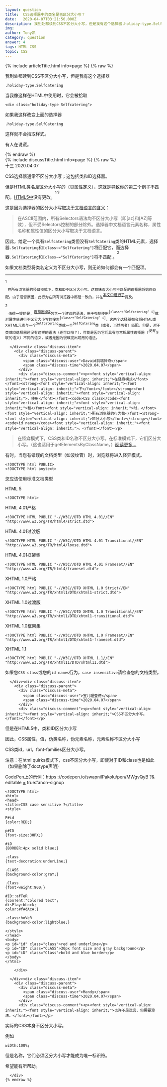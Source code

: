 ```yaml
---
layout: question
title:  CSS选择器中的类名是否区分大小写？
date:   2020-04-07T03:21:50.000Z
description: 我到处都读到CSS不区分大小写，但是我有这个选择器.holiday-type.Selfcatering当我像这样在HTML中使用时，它会被拾取...
img: 
author: Tony凯
category: question
answer: 4
tags: HTML CSS
topic: CSS
---
```

<div class="article-root">
  <div class="article">
    {% include articleTitle.html info=page %}
    {% raw %}
    <div class="article-content"><p><font style="vertical-align: inherit;"><font style="vertical-align: inherit;">我到处都读到CSS不区分大小写，但是我有这个选择器</font></font></p>

<pre><code>.holiday-type.Selfcatering
</code></pre>

<p><font style="vertical-align: inherit;"><font style="vertical-align: inherit;">当我像这样在HTML中使用时，它会被拾取</font></font></p>

<pre><code>&lt;div class="holiday-type Selfcatering"&gt;
</code></pre>

<p><font style="vertical-align: inherit;"><font style="vertical-align: inherit;">如果我这样改变上面的选择器</font></font></p>

<pre><code>.holiday-type.SelfCatering
</code></pre>

<p><font style="vertical-align: inherit;"><font style="vertical-align: inherit;">这样就不会拾取样式。</font></font></p>

<p><font style="vertical-align: inherit;"><font style="vertical-align: inherit;">有人在说谎。</font></font></p></div>
    {% endraw %}
  </div>

  <div class="discuss-wrapper">
    {% include discussTitle.html info=page %}
    {% raw %}
    <div class="discuss-item">
        <div class="discuss-parent">
          <div class="discuss-meta">
            <span class="discuss-user">十三</span>
            <span class="discuss-time">2020.04.07</span>
          </div>
          <div class="discuss-comment"><p><font style="vertical-align: inherit;"><font style="vertical-align: inherit;">CSS选择器通常不区分大小写；</font><font style="vertical-align: inherit;">这包括类和ID选择器。</font></font></p>

<p><font style="vertical-align: inherit;"><font style="vertical-align: inherit;">但是</font></font><a href="http://www.w3.org/TR/html4/struct/global.html#h-7.5.2" rel="noreferrer"><font style="vertical-align: inherit;"><font style="vertical-align: inherit;">HTML类名</font></font><em><font style="vertical-align: inherit;"><font style="vertical-align: inherit;">是</font></font></em><font style="vertical-align: inherit;"><font style="vertical-align: inherit;">区分大小写的</font></font></a><font style="vertical-align: inherit;"><font style="vertical-align: inherit;">（见属性定义），这就是导致你的第二个例子不匹配。</font></font><a href="http://www.w3.org/TR/html50/disabled-elements.html#case-sensitivity" rel="noreferrer"><font style="vertical-align: inherit;"><font style="vertical-align: inherit;">HTML5中</font></font></a><font style="vertical-align: inherit;"><font style="vertical-align: inherit;">没有更改</font><font style="vertical-align: inherit;">。</font></font><sup><font style="vertical-align: inherit;"><font style="vertical-align: inherit;">1个</font></font></sup></p>

<p><font style="vertical-align: inherit;"><font style="vertical-align: inherit;">这是因为选择器的区分大小写</font></font><a href="http://www.w3.org/TR/selectors-4/#case-sensitive" rel="noreferrer"><font style="vertical-align: inherit;"><font style="vertical-align: inherit;">取决于文档语言的含义</font></font></a><font style="vertical-align: inherit;"><font style="vertical-align: inherit;">：</font></font></p>

<blockquote>
  <p><font style="vertical-align: inherit;"><font style="vertical-align: inherit;">在ASCII范围内，所有Selectors语法均不区分大小写（即[az]和[AZ]等效），但不受Selectors控制的部分除外。</font><font style="vertical-align: inherit;">选择器中文档语言元素名称，属性名称和属性值的区分大小写取决于文档语言。</font></font></p>
</blockquote>

<p><font style="vertical-align: inherit;"><font style="vertical-align: inherit;">因此，给定一个具有</font></font><code>Selfcatering</code><font style="vertical-align: inherit;"><font style="vertical-align: inherit;">类但没有</font></font><code>SelfCatering</code><font style="vertical-align: inherit;"><font style="vertical-align: inherit;">类</font><font style="vertical-align: inherit;">的HTML元素</font><font style="vertical-align: inherit;">，选择器</font></font><code>.Selfcatering</code><font style="vertical-align: inherit;"><font style="vertical-align: inherit;">和</font></font><code>[class~="Selfcatering"]</code><font style="vertical-align: inherit;"><font style="vertical-align: inherit;">将匹配它，而选择器</font></font><code>.SelfCatering</code><font style="vertical-align: inherit;"><font style="vertical-align: inherit;">和</font></font><code>[class~="SelfCatering"]</code><font style="vertical-align: inherit;"><font style="vertical-align: inherit;">将不</font><font style="vertical-align: inherit;">匹配   </font><font style="vertical-align: inherit;">。</font></font><sup><font style="vertical-align: inherit;"><font style="vertical-align: inherit;">2</font></font></sup></p>

<p><font style="vertical-align: inherit;"><font style="vertical-align: inherit;">如果文档类型将类名定义为不区分大小写，则无论如何都会有一个匹配项。</font></font></p>

<hr>

<p><sup><font style="vertical-align: inherit;"><font style="vertical-align: inherit;">1 </font></font></sup> <sub><font style="vertical-align: inherit;"><font style="vertical-align: inherit;">在所有浏览器的怪癖模式下，类和ID不区分大小写。</font><font style="vertical-align: inherit;">这意味着大小写不匹配的选择器将始终匹配。</font><font style="vertical-align: inherit;">由于遗留原因，此行为在所有浏览器中都是一致的，并在</font></font><a href="https://www.cs.tut.fi/~jkorpela/quirks-mode.html" rel="noreferrer"><font style="vertical-align: inherit;"><font style="vertical-align: inherit;">本文中进行了</font></font></a><font style="vertical-align: inherit;"><font style="vertical-align: inherit;">提及</font><font style="vertical-align: inherit;">。</font></font></sub></p>

<p><sup><font style="vertical-align: inherit;"><font style="vertical-align: inherit;">2 </font></font></sup> <sub><font style="vertical-align: inherit;"><font style="vertical-align: inherit;">值得一提的是，</font></font><a href="http://www.w3.org/TR/selectors4/#attribute-case" rel="noreferrer"><font style="vertical-align: inherit;"><font style="vertical-align: inherit;">选择器4级</font></font></a><font style="vertical-align: inherit;"><font style="vertical-align: inherit;">包含一个建议的语法，用于强制使用</font></font><code>[class~="Selfcatering" i]</code><font style="vertical-align: inherit;"><font style="vertical-align: inherit;">或</font><font style="vertical-align: inherit;">对属性值进行不区分大小写的搜索</font></font><code>[class~="SelfCatering" i]</code><font style="vertical-align: inherit;"><font style="vertical-align: inherit;">。</font><font style="vertical-align: inherit;">这两个选择器都会将HTML或XHTML元素与一个</font></font><code>Selfcatering</code><font style="vertical-align: inherit;"><font style="vertical-align: inherit;">类或一个</font></font><code>SelfCatering</code><font style="vertical-align: inherit;"><font style="vertical-align: inherit;">类（或者，当然两者）</font><font style="vertical-align: inherit;">匹配</font><font style="vertical-align: inherit;">。</font><font style="vertical-align: inherit;">但是，对于类或ID选择器还没有这样的语法（还可以吗？），可能是因为它们具有与常规属性选择器（</font></font><em><font style="vertical-align: inherit;"><font style="vertical-align: inherit;">没有</font></font></em><font style="vertical-align: inherit;"><font style="vertical-align: inherit;">关联的语义）</font><font style="vertical-align: inherit;">不同的语义</font><font style="vertical-align: inherit;">，或者是因为很难提出可用的语法。</font></font></sub></p></div>
        </div>
        
      </div><div class="discuss-item">
        <div class="discuss-parent">
          <div class="discuss-meta">
            <span class="discuss-user">Davaid前端神奇</span>
            <span class="discuss-time">2020.04.07</span>
          </div>
          <div class="discuss-comment"><p><font style="vertical-align: inherit;"><font style="vertical-align: inherit;">在怪癖模式</font></font><strong><font style="vertical-align: inherit;"><font style="vertical-align: inherit;">下</font></font></strong><font style="vertical-align: inherit;"><font style="vertical-align: inherit;">，使用</font></font><code>CSS class</code><font style="vertical-align: inherit;"><font style="vertical-align: inherit;">和</font><font style="vertical-align: inherit;">时，</font><font style="vertical-align: inherit;">所有浏览器的行为都</font><strong><font style="vertical-align: inherit;">区分大小写</font></strong></font><code>id names</code><font style="vertical-align: inherit;"><font style="vertical-align: inherit;">。</font></font></p>

<blockquote>
  <p><font style="vertical-align: inherit;"><font style="vertical-align: inherit;">在怪癖模式下，CSS类和ID名称不区分大小写。</font><font style="vertical-align: inherit;">在标准模式下，它们区分大小写。</font><font style="vertical-align: inherit;">（这也适用于getElementsByClassName。）</font></font><a href="https://developer.mozilla.org/en/docs/Mozilla_Quirks_Mode_Behavior" rel="noreferrer"><font style="vertical-align: inherit;"><font style="vertical-align: inherit;">阅读更多...</font></font></a></p>
</blockquote>

<p><font style="vertical-align: inherit;"><font style="vertical-align: inherit;">有时，当您有错误的文档类型（如波纹管）时，浏览器将进入怪异模式。</font></font></p>

<pre><code>&lt;!DOCTYPE html PUBLIC&gt;<font></font>
&lt;!DOCTYPE html anytext&gt;<font></font>
</code></pre>

<p><font style="vertical-align: inherit;"><font style="vertical-align: inherit;">您应该使用标准文档类型</font></font></p>

<p><font style="vertical-align: inherit;"><font style="vertical-align: inherit;">HTML 5</font></font></p>

<pre><code>&lt;!DOCTYPE html&gt; 
</code></pre>

<p><font style="vertical-align: inherit;"><font style="vertical-align: inherit;">HTML 4.01严格</font></font></p>

<pre><code>&lt;!DOCTYPE HTML PUBLIC "-//W3C//DTD HTML 4.01//EN" "http://www.w3.org/TR/html4/strict.dtd"&gt; 
</code></pre>

<p><font style="vertical-align: inherit;"><font style="vertical-align: inherit;">HTML 4.01过渡版</font></font></p>

<pre><code>&lt;!DOCTYPE HTML PUBLIC "-//W3C//DTD HTML 4.01 Transitional//EN" "http://www.w3.org/TR/html4/loose.dtd"&gt; 
</code></pre>

<p><font style="vertical-align: inherit;"><font style="vertical-align: inherit;">HTML 4.01框架集</font></font></p>

<pre><code>&lt;!DOCTYPE HTML PUBLIC "-//W3C//DTD HTML 4.01 Frameset//EN" "http://www.w3.org/TR/html4/frameset.dtd"&gt; 
</code></pre>

<p><font style="vertical-align: inherit;"><font style="vertical-align: inherit;">XHTML 1.0严格</font></font></p>

<pre><code>&lt;!DOCTYPE html PUBLIC "-//W3C//DTD XHTML 1.0 Strict//EN" "http://www.w3.org/TR/xhtml1/DTD/xhtml1-strict.dtd"&gt; 
</code></pre>

<p><font style="vertical-align: inherit;"><font style="vertical-align: inherit;">XHTML 1.0过渡版</font></font></p>

<pre><code>&lt;!DOCTYPE html PUBLIC "-//W3C//DTD XHTML 1.0 Transitional//EN" "http://www.w3.org/TR/xhtml1/DTD/xhtml1-transitional.dtd"&gt; 
</code></pre>

<p><font style="vertical-align: inherit;"><font style="vertical-align: inherit;">XHTML 1.0框架集</font></font></p>

<pre><code>&lt;!DOCTYPE html PUBLIC "-//W3C//DTD XHTML 1.0 Frameset//EN" "http://www.w3.org/TR/xhtml1/DTD/xhtml1-frameset.dtd"&gt; 
</code></pre>

<p><font style="vertical-align: inherit;"><font style="vertical-align: inherit;">XHTML 1.1</font></font></p>

<pre><code>&lt;!DOCTYPE html PUBLIC "-//W3C//DTD XHTML 1.1//EN" "http://www.w3.org/TR/xhtml11/DTD/xhtml11.dtd"&gt; 
</code></pre>

<p><font style="vertical-align: inherit;"><font style="vertical-align: inherit;">如果您</font></font><code>CSS class</code><font style="vertical-align: inherit;"><font style="vertical-align: inherit;">或</font><font style="vertical-align: inherit;">您的</font></font><code>id names</code><font style="vertical-align: inherit;"><font style="vertical-align: inherit;">行为，</font></font><code>case insensitive</code><font style="vertical-align: inherit;"><font style="vertical-align: inherit;">请检查您的文档类型。</font></font></p></div>
        </div>
        
      </div><div class="discuss-item">
        <div class="discuss-parent">
          <div class="discuss-meta">
            <span class="discuss-user">宝儿理查德</span>
            <span class="discuss-time">2020.04.07</span>
          </div>
          <div class="discuss-comment"><p><font style="vertical-align: inherit;"><font style="vertical-align: inherit;">CSS不区分大小写。</font></font></p>

<p><font style="vertical-align: inherit;"><font style="vertical-align: inherit;">但是在HTML5中，类和ID区分大小写 </font></font></p>

<p><font style="vertical-align: inherit;"><font style="vertical-align: inherit;">因此，CSS属性，值，伪类名称，伪元素名称，元素名称不区分大小写</font></font></p>

<p><font style="vertical-align: inherit;"><font style="vertical-align: inherit;">CSS类id，url，font-families区分大小写。</font></font></p>

<p><font style="vertical-align: inherit;"><font style="vertical-align: inherit;">注意：在html quirks模式下，css不区分大小写，即使对于ID和class也是如此（如果删除了doctype声明）</font></font></p>

<p><font style="vertical-align: inherit;"><font style="vertical-align: inherit;">CodePen上的示例：</font><a href="https://codepen.io/swapnilPakolu/pen/MWgvQyB?&amp;editable=true#anon-signup" rel="nofollow noreferrer"><font style="vertical-align: inherit;">https</font></a><font style="vertical-align: inherit;"> ://codepen.io/swapnilPakolu/pen/MWgvQyB </font><a href="https://codepen.io/swapnilPakolu/pen/MWgvQyB?&amp;editable=true#anon-signup" rel="nofollow noreferrer"><font style="vertical-align: inherit;">?&amp;</font></a><font style="vertical-align: inherit;"> editable </font><a href="https://codepen.io/swapnilPakolu/pen/MWgvQyB?&amp;editable=true#anon-signup" rel="nofollow noreferrer"><font style="vertical-align: inherit;">=</font></a><font style="vertical-align: inherit;"> true#anon-signup</font></font><a href="https://codepen.io/swapnilPakolu/pen/MWgvQyB?&amp;editable=true#anon-signup" rel="nofollow noreferrer"><font style="vertical-align: inherit;"></font></a> </p>

<pre><code>&lt;!DOCTYPE html&gt;<font></font>
&lt;html&gt;<font></font>
&lt;head&gt;<font></font>
&lt;title&gt;CSS case sensitive ?&lt;/title&gt;<font></font>
&lt;style&gt;<font></font>
<font></font>
P#id<font></font>
{color:RED;}<font></font>
<font></font>
p#ID<font></font>
{font-size:30PX;}<font></font>
<font></font>
#iD<font></font>
{BORDER:4px solid blue;}<font></font>
<font></font>
.class<font></font>
{text-decoration:underLine;}<font></font>
<font></font>
.CLASS<font></font>
{background-color:graY;}<font></font>
<font></font>
.Class<font></font>
{font-weight:900;}<font></font>
<font></font>
#ID::afTeR<font></font>
{conTent:"colored text";<font></font>
disPlay:bLock;<font></font>
color:#fAdAcA;}<font></font>
<font></font>
.class:hoVeR<font></font>
{background-color:lightblue;}<font></font>
<font></font>
&lt;/style&gt;<font></font>
&lt;/head&gt;<font></font>
&lt;body&gt;<font></font>
&lt;p id="id" class="class"&gt;red and underline&lt;/p&gt;<font></font>
&lt;p id="ID" class="CLASS"&gt;30px font size and gray background&lt;/p&gt;<font></font>
&lt;p id="iD" class="Class"&gt;bold and blue border&lt;/p&gt;<font></font>
&lt;/body&gt;<font></font>
&lt;/html&gt;<font></font>
</code></pre></div>
        </div>
        
      </div><div class="discuss-item">
        <div class="discuss-parent">
          <div class="discuss-meta">
            <span class="discuss-user">Mandy</span>
            <span class="discuss-time">2020.04.07</span>
          </div>
          <div class="discuss-comment"><p><font style="vertical-align: inherit;"><font style="vertical-align: inherit;">也许不是谎言，但需要澄清。</font></font></p>

<p><font style="vertical-align: inherit;"><font style="vertical-align: inherit;">实际的CSS本身不区分大小写。</font></font></p>

<p><font style="vertical-align: inherit;"><font style="vertical-align: inherit;">例如</font></font></p>

<pre><code>wiDth:100%;
</code></pre>

<p><font style="vertical-align: inherit;"><font style="vertical-align: inherit;">但是名称，它们必须区分大小写才能成为唯一标识符。</font></font></p>

<p><font style="vertical-align: inherit;"><font style="vertical-align: inherit;">希望能有所帮助。</font></font></p></div>
        </div>
        
      </div>
    {% endraw %}
  </div>
<div>
